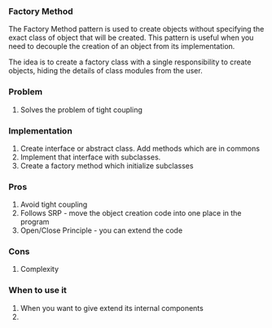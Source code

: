 ### Factory Method
The Factory Method pattern is used to create objects without specifying the exact class of object that will be created.
This pattern is useful when you need to decouple the creation of an object from its implementation.


The idea is to create a factory class with a single responsibility to create objects, hiding the details of class modules from the user.


### Problem
1. Solves the problem of tight coupling


### Implementation
1. Create interface or abstract class. Add methods which are in commons
2. Implement that interface with subclasses.
3. Create a factory method which initialize subclasses

### Pros
1. Avoid tight coupling
2. Follows SRP - move the object creation code into one place in the program
3. Open/Close Principle - you can extend the code

### Cons
1. Complexity

###  When to use it
1. When you want to give extend its internal components
2. 